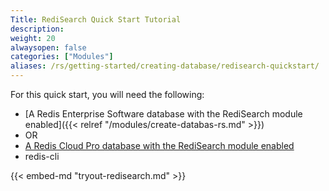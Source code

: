 ```yaml
---
Title: RediSearch Quick Start Tutorial
description:
weight: 20
alwaysopen: false
categories: ["Modules"]
aliases: /rs/getting-started/creating-database/redisearch-quickstart/
---
```

For this quick start, you will need the following:

- [A Redis Enterprise Software database with the RediSearch module enabled]({{< relref "/modules/create-databas-rs.md" >}})
- OR
- [A Redis Cloud Pro database with the RediSearch module enabled](https://redislabs.com/redis-enterprise-cloud/)
- redis-cli

{{< embed-md "tryout-redisearch.md" >}}
